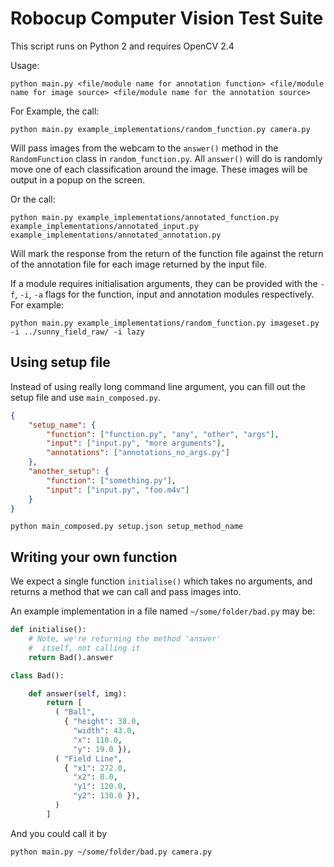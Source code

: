 # Robocup Computer Vision Test Suite

This script runs on Python 2 and requires OpenCV 2.4

Usage:

```
python main.py <file/module name for annotation function> <file/module name for image source> <file/module name for the annotation source>
```

For Example, the call:

```
python main.py example_implementations/random_function.py camera.py
```

Will pass images from the webcam to the `answer()` method in the `RandomFunction` class in `random_function.py`. All `answer()` will do is randomly move one of each classification around the image. These images will be output in a popup on the screen.

Or the call:

```
python main.py example_implementations/annotated_function.py example_implementations/annotated_input.py example_implementations/annotated_annotation.py
```

Will mark the response from the return of the function file against the return of the annotation file for each image returned by the input file.

If a module requires initialisation arguments, they can be provided with the `-f`, `-i`, `-a` flags for the function, input and annotation modules respectively. For example:

```
python main.py example_implementations/random_function.py imageset.py -i ../sunny_field_raw/ -i lazy
```

## Using setup file

Instead of using really long command line argument, you can fill out the setup file and use `main_composed.py`.

```json
{
    "setup_name": {
        "function": ["function.py", "any", "other", "args"],
        "input": ["input.py", "more arguments"],
        "annotations": ["annotations_no_args.py"]
    },
    "another_setup": {
        "function": ["something.py"],
        "input": ["input.py", "foo.m4v"]
    }
}
```

```
python main_composed.py setup.json setup_method_name
```

## Writing your own function

We expect a single function `initialise()` which takes no arguments, and returns a method that we can call and pass images into.

An example implementation in a file named `~/some/folder/bad.py` may be:

```python
def initialise():
    # Note, we're returning the method 'answer'
    #  itself, not calling it
    return Bad().answer

class Bad():

    def answer(self, img):
        return [
          ( "Ball",
            { "height": 38.0,
              "width": 43.0,
              "x": 110.0,
              "y": 19.0 }),
          ( "Field Line",
            { "x1": 272.0,
              "x2": 0.0,
              "y1": 120.0,
              "y2": 130.0 }),
          )
        ]
```

And you could call it by

```
python main.py ~/some/folder/bad.py camera.py
```
